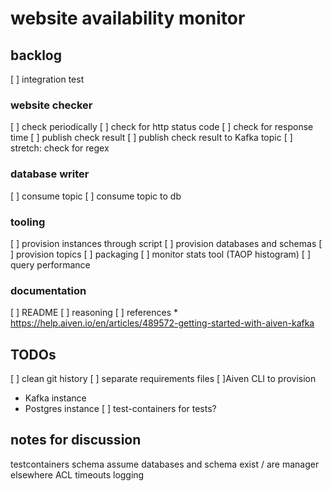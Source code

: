 
# website availability monitor

## backlog

[ ] integration test

### website checker
[ ] check periodically
[ ] check for http status code
[ ] check for response time
[ ] publish check result
[ ] publish check result to Kafka topic
[ ] stretch: check for regex

### database writer
[ ] consume topic
[ ] consume topic to db

### tooling
[ ] provision instances through script
[ ] provision databases and schemas
[ ] provision topics
[ ] packaging
[ ] monitor stats tool (TAOP histogram)
[ ] query performance   

### documentation
[ ] README
[ ] reasoning
[ ] references
     * https://help.aiven.io/en/articles/489572-getting-started-with-aiven-kafka

## TODOs
[ ] clean git history
[ ] separate requirements files
[ ]Aiven CLI to provision
 * Kafka instance
 * Postgres instance
[ ] test-containers for tests?

## notes for discussion
testcontainers
schema
assume databases and schema exist / are manager elsewhere
ACL
timeouts
logging
